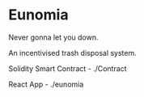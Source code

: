 # Eunomia
Never gonna let you down.


An incentivised trash disposal system.

Solidity Smart Contract - ./Contract  

React App - ./eunomia
